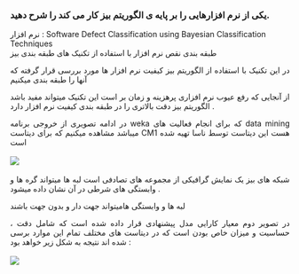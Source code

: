 ### یکی از نرم افزارهایی را بر پایه ی الگوریتم بیز کار می کند را شرح دهید.

نرم افزار : Software Defect Classification using Bayesian Classification Techniques
<br/>
طبقه بندی نقص نرم افزار با استفاده از تکنیک های طبقه بندی بیز
<div align="justify">

در این تکنیک با استفاده از الگوریتم بیز کیفیت نرم افزار ها مورد بررسی قرار گرفته که آنها را طبقه بندی میکنیم 

از آنجایی که رفع عیوب نرم افزاری پرهزینه و زمان بر است این تکنیک میتواند مفید باشد
الگوریتم بیز دقت بالاتری را در طبقه بندی کیفیت نرم افزار دارد .

در ادامه تصویری از خروجی برنامه weka که برای انجام فعالیت های data mining میباشد مشاهده میکنیم که برای دیتاست CM1 هست این دیتاست توسط ناسا تهیه شده است 
  <br/>
  <br/>
  <img src="imag1.jpg"/>
  <br/>
  <br/>
شبکه های بیز یک نمایش گرافیکی از مجموعه های تصادفی است 
لبه ها میتواند  گره ها و وابستگی های شرطی در آن نشان داده میشود .
  
لبه ها و وابستگی هامیتواند جهت دار و بدون جهت باشند 
  
 در تصویر دوم معیار کارایی مدل پیشنهادی قرار داده شده است که شامل دقت ، حساسیت  و میزان خاص بودن است که در دیتاست های مختلف تمام این موارد برسی شده اند نتیجه به شکل زیر خواهد بود :
  <br/>
  <br/>
  <img src="imag2.jpg"/>
   
 </div>
